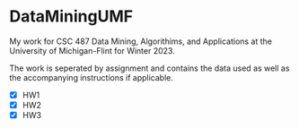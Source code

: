 # DataMiningUMF
My work for CSC 487 Data Mining, Algorithims, and Applications at the University of Michigan-Flint for Winter 2023.

The work is seperated by assignment and contains the data used as well as the accompanying instructions if applicable.

- [x] HW1
- [x] HW2
- [x] HW3
